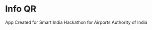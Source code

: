 # Info QR
                                                                            
App Created for Smart India Hackathon for Airports Authority of India
